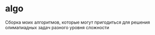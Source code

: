 # algo
Сборка моих алгоритмов, которые могут пригодиться для решения олимапиадных задач разного уровня сложности
